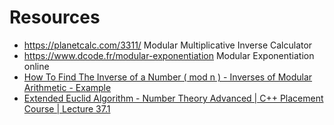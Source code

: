 # Resources
* https://planetcalc.com/3311/ Modular Multiplicative Inverse Calculator
* https://www.dcode.fr/modular-exponentiation Modular Exponentiation online
* [How To Find The Inverse of a Number ( mod n ) - Inverses of Modular Arithmetic - Example](https://www.youtube.com/watch?v=shaQZg8bqUM&ab_channel=LearnMathTutorials)
* [Extended Euclid Algorithm - Number Theory Advanced | C++ Placement Course | Lecture 37.1](https://www.youtube.com/watch?v=0oP6XLTI2tY&ab_channel=ApnaCollege)
